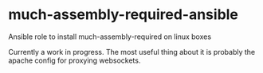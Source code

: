 # much-assembly-required-ansible

Ansible role to install much-assembly-required on linux boxes

Currently a work in progress. The most useful thing about it is probably the apache config for proxying websockets.


